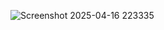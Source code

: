 ![Screenshot 2025-04-16 223335](https://github.com/user-attachments/assets/fc6c1e34-962f-428d-9bef-1b96ca863a5e)
